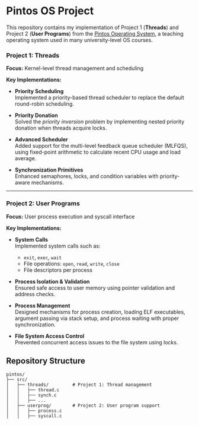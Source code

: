 # Pintos OS Project

This repository contains my implementation of Project 1 (**Threads**) and Project 2 (**User Programs**) from the [Pintos Operating System](https://web.stanford.edu/class/cs140/projects/pintos/pintos_1.html), a teaching operating system used in many university-level OS courses.

###  Project 1: Threads

**Focus:** Kernel-level thread management and scheduling

**Key Implementations:**

- **Priority Scheduling**  
  Implemented a priority-based thread scheduler to replace the default round-robin scheduling.

- **Priority Donation**  
  Solved the *priority inversion* problem by implementing nested priority donation when threads acquire locks.

- **Advanced Scheduler**  
  Added support for the multi-level feedback queue scheduler (MLFQS), using fixed-point arithmetic to calculate recent CPU usage and load average.

- **Synchronization Primitives**  
  Enhanced semaphores, locks, and condition variables with priority-aware mechanisms.

---

### Project 2: User Programs

**Focus:** User process execution and syscall interface

**Key Implementations:**

- **System Calls**  
  Implemented system calls such as:
  - `exit`, `exec`, `wait`
  - File operations: `open`, `read`, `write`, `close`
  - File descriptors per process

- **Process Isolation & Validation**  
  Ensured safe access to user memory using pointer validation and address checks.

- **Process Management**  
  Designed mechanisms for process creation, loading ELF executables, argument passing via stack setup, and process waiting with proper synchronization.

- **File System Access Control**  
  Prevented concurrent access issues to the file system using locks.
  
##  Repository Structure

```
pintos/
├── src/
│   ├── threads/         # Project 1: Thread management 
│   │   ├── thread.c
│   │   ├── synch.c
│   │   ├── ...
│   ├── userprog/        # Project 2: User program support
│   │   ├── process.c
│   │   ├── syscall.c

